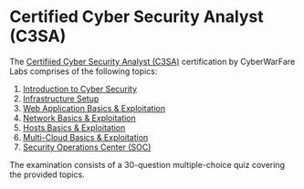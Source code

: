 # Certified Cyber Security Analyst (C3SA)

The [Certifiied Cyber Security Analyst (C3SA)](https://cyberwarfare.live/product/cyber-security-analyst-c3sa/) certification by CyberWarFare Labs comprises of the following topics:
1. [Introduction to Cyber Security](https://github.com/aaronamran/Certified-Cyber-Security-Analyst-C3SA/blob/main/intro-cybersecurity.md)
2. [Infrastructure Setup](https://github.com/aaronamran/Certified-Cyber-Security-Analyst-C3SA/blob/main/infrastructure-setup.md)
3. [Web Application Basics & Exploitation](https://github.com/aaronamran/Certified-Cyber-Security-Analyst-C3SA/blob/main/web-app-basics-exploitation.md)
4. [Network Basics & Exploitation](https://github.com/aaronamran/Certified-Cyber-Security-Analyst-C3SA/blob/main/network-basics-exploitation.md)
5. [Hosts Basics & Exploitation](https://github.com/aaronamran/Certified-Cyber-Security-Analyst-C3SA/blob/main/hosts-basics-exploitation.md)
6. [Multi-Cloud Basics & Exploitation](https://github.com/aaronamran/Certified-Cyber-Security-Analyst-C3SA/blob/main/multi-cloud-basics-exploitation.md)
7. [Security Operations Center (SOC)](https://github.com/aaronamran/Certified-Cyber-Security-Analyst-C3SA/blob/main/security-operations-center.md)

The examination consists of a 30-question multiple-choice quiz covering the provided topics.
